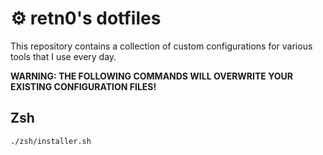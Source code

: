 # ⚙️ retn0's dotfiles

This repository contains a collection of custom configurations for various tools that I use every day.

**WARNING: THE FOLLOWING COMMANDS WILL OVERWRITE YOUR EXISTING CONFIGURATION FILES!**

## Zsh

```sh
./zsh/installer.sh
```
